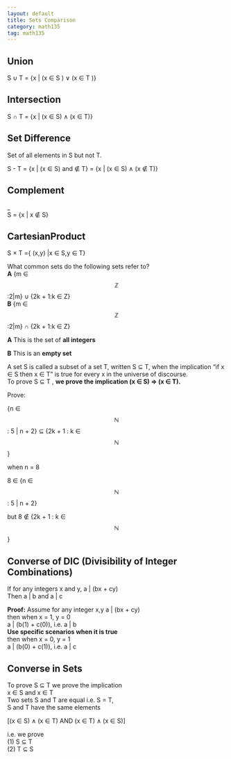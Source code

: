 ```yaml
---
layout: default
title: Sets Comparison
category: math135
tag: math135
---
```


## Union  
S ∪ T = {x \| (x ∈ S ) ∨ (x ∈ T )}  

## Intersection  

S ∩ T = {x \| (x ∈ S) ∧ (x ∈ T)}  

## Set Difference  
Set of all elements in S but not T.

S - T = {x \| (x ∈ S) and ∉ T} = {x \| (x ∈ S) ∧ (x ∉ T)}

## Complement  
\_  
S = {x | x ∉ S}  

## CartesianProduct  
S × T ={ (x,y) \|x ∈ S,y ∈ T}  

What common sets do the following sets refer to?  
**A** {m ∈ $$\mathbb{Z}$$:2\|m} ∪ {2k + 1:k ∈ Z}  
**B** {m ∈ $$\mathbb{Z}$$:2\|m} ∩ {2k + 1:k ∈ Z}  

**A** This is the set of **all integers**

**B** This is an **empty set**

A set S is called a subset of a set T, written S ⊆ T, when the implication “if x ∈ S then x ∈ T” is true for every x in the universe of discourse.  
To prove S ⊆ T , **we prove the implication (x ∈ S) => (x ∈ T).**

Prove:

{n ∈ $$\mathbb{N}$$ : 5 \| n + 2} ⊆ {2k + 1 : k ∈ $$\mathbb{N}$$}  

when n = 8  

8 ∈ {n ∈ $$\mathbb{N}$$ : 5 \| n + 2}  

but 8 ∉ {2k + 1 : k ∈ $$\mathbb{N}$$}  

## Converse of DIC (Divisibility of Integer Combinations)  

If for any integers x and y, a \| (bx + cy)  
Then a | b and a | c  

**Proof:**
Assume for any integer x,y a \| (bx + cy)  
then when x = 1, y = 0  
a \| (b(1) + c(0)), i.e. a \| b  
**Use specific scenarios when it is true**  
then when x = 0, y = 1  
a \| (b(0) + c(1)), i.e. a \| c  

## Converse in Sets

To prove S ⊆ T we prove the implication  
x ∈ S and x ∈ T  
Two sets S and T are equal i.e. S = T,  
S and T have the same elements  

[(x ∈ S) ∧ (x ∈ T) AND (x ∈ T) ∧ (x ∈ S)]  

i.e. we prove  
(1) S ⊆ T  
(2) T ⊆ S  
